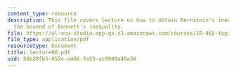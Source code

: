 ```yaml
---
content_type: resource
description: This file covers lecture on how to obtain Bernstein's inequality by weekening
  the bounnd of Bennett's inequality.
file: https://ol-ocw-studio-app-qa.s3.amazonaws.com/courses/18-465-topics-in-statistics-statistical-learning-theory-spring-2007/50b28fb3952ea4067a53ac9949a49a34_lecture06.pdf
file_type: application/pdf
resourcetype: Document
title: lecture06.pdf
uid: 50b28fb3-952e-a406-7a53-ac9949a49a34
---
```

